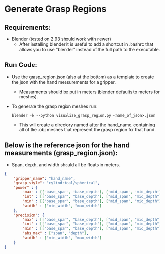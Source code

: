 # Generate Grasp Regions

## Requirements:
* Blender (tested on 2.93 should work with newer)
    - After installing blender it is useful to add a shortcut in .bashrc that allows you to use "blender" instead of the full path to the executable.



## Run Code:

* Use the grasp_region.json (also at the bottom) as a template to create the json with the hand measurements for a gripper.

    - Measurments should be put in meters (blender defaults to meters for meshes).

* To generate the grasp region meshes run:

    ```console
    blender -b --python visualize_grasp_region.py <name_of_json>.json
    ```

    - This will create a directory named after the hand_name, containing all of the .obj meshes that represent the grasp region for that hand.


## Below is the reference json for the hand measurements (grasp_region.json):
* Span, depth, and width should all be floats in meters. 

``` JSON
{
    "gripper_name": "hand_name",
    "grasp_style": "cylindrical/spherical",
    "power" : {
        "max" : [["base_span", "base_depth"], ["mid_span", "mid_depth"], ["distal_span", "distal_depth"]],
        "int" : [["base_span", "base_depth"], ["mid_span", "mid_depth"], ["distal_span", "distal_depth"]],
        "min" : [["base_span", "base_depth"], ["mid_span", "mid_depth"], ["distal_span", "distal_depth"]],
        "width" : ["min_width", "max_width"]
    },
    "precision": {
        "max" : [["base_span", "base_depth"], ["mid_span", "mid_depth"], ["distal_span", "distal_depth"]],
        "int" : [["base_span", "base_depth"], ["mid_span", "mid_depth"], ["distal_span", "distal_depth"]],
        "min" : [["base_span", "base_depth"], ["mid_span", "mid_depth"], ["distal_span", "distal_depth"]],
        "abs_max" : ["span", "depth"],
        "width" : ["min_width", "max_width"]
    }
}
```
